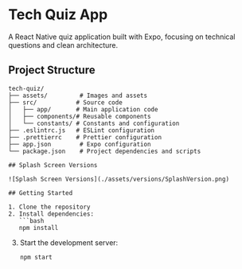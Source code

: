 # Tech Quiz App

A React Native quiz application built with Expo, focusing on technical questions and clean architecture.

## Project Structure

```
tech-quiz/
├── assets/         # Images and assets
├── src/           # Source code
│   ├── app/       # Main application code
│   ├── components/# Reusable components
│   └── constants/ # Constants and configuration
├── .eslintrc.js   # ESLint configuration
├── .prettierrc    # Prettier configuration
├── app.json        # Expo configuration
└── package.json    # Project dependencies and scripts

## Splash Screen Versions

![Splash Screen Versions](./assets/versions/SplashVersion.png)

## Getting Started

1. Clone the repository
2. Install dependencies:
   ```bash
   npm install
   ```
3. Start the development server:
   ```bash
   npm start
   ```
